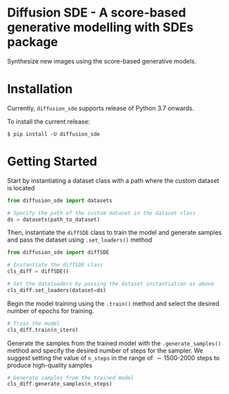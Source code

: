 # Diffusion SDE - A score-based generative modelling with SDEs package

Synthesize new images using the score-based generative models.

# Installation

Currently, `diffusion_sde` supports release of Python 3.7 onwards.

To install the current release:

```shell
$ pip install -U diffusion_sde
```

# Getting Started 

Start by instantiating a dataset class with a path where the custom dataset is located

```python
from diffusion_sde import datasets

# Specify the path of the custom dataset in the dataset class
ds = datasets(path_to_dataset)
```

Then, instantiate the `diffSDE` class to train the model and generate samples and pass the dataset using `.set_loaders()` method

```python
from diffusion_sde import diffSDE

# Instantiate the diffSDE class
cls_diff = diffSDE()

# Set the dataloaders by passing the dataset instantiation as above
cls_diff.set_loaders(dataset=ds)
```

Begin the model training using the `.train()` method and select the desired number of epochs for training.

```python
# Train the model
cls_diff.train(n_iters)
```

Generate the samples from the trained model with the `.generate_samples()` method and specify the desired number of steps for the sampler. We suggest setting the value of `n_steps` in the range of $\sim1500$-$2000$ steps to produce high-quality samples

```python
# Generate samples from the trained model
cls_diff.generate_samples(n_steps)
```
